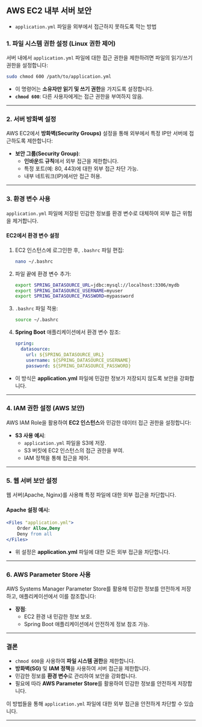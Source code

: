 
## AWS EC2 내부 서버 보안
- `application.yml` 파일을 외부에서 접근하지 못하도록 막는 방법

### 1. **파일 시스템 권한 설정 (Linux 권한 제어)**
서버 내에서 `application.yml` 파일에 대한 접근 권한을 제한하려면 파일의 읽기/쓰기 권한을 설정합니다:

```bash
sudo chmod 600 /path/to/application.yml
```

- 이 명령어는 **소유자만 읽기 및 쓰기 권한**을 가지도록 설정합니다.
- **`chmod 600`**: 다른 사용자에게는 접근 권한을 부여하지 않음.

---

### 2. **서버 방화벽 설정**
AWS EC2에서 **방화벽(Security Groups)** 설정을 통해 외부에서 특정 IP만 서버에 접근하도록 제한합니다:
- **보안 그룹(Security Group)**:
    - **인바운드 규칙**에서 외부 접근을 제한합니다.
    - 특정 포트(예: 80, 443)에 대한 외부 접근 차단 가능.
    - 내부 네트워크(IP)에서만 접근 허용.

---

### 3. **환경 변수 사용**
`application.yml` 파일에 저장된 민감한 정보를 환경 변수로 대체하여 외부 접근 위험을 제거합니다.

#### EC2에서 환경 변수 설정
1. EC2 인스턴스에 로그인한 후, `.bashrc` 파일 편집:
   ```bash
   nano ~/.bashrc
   ```

2. 파일 끝에 환경 변수 추가:
   ```bash
   export SPRING_DATASOURCE_URL=jdbc:mysql://localhost:3306/mydb
   export SPRING_DATASOURCE_USERNAME=myuser
   export SPRING_DATASOURCE_PASSWORD=mypassword
   ```

3. `.bashrc` 파일 적용:
   ```bash
   source ~/.bashrc
   ```

4. **Spring Boot** 애플리케이션에서 환경 변수 참조:
   ```yaml
   spring:
     datasource:
       url: ${SPRING_DATASOURCE_URL}
       username: ${SPRING_DATASOURCE_USERNAME}
       password: ${SPRING_DATASOURCE_PASSWORD}
   ```

- 이 방식은 **application.yml** 파일에 민감한 정보가 저장되지 않도록 보안을 강화합니다.

---

### 4. **IAM 권한 설정 (AWS 보안)**
AWS IAM Role을 활용하여 **EC2 인스턴스**와 민감한 데이터 접근 권한을 설정합니다:
- **S3 사용 예시**:
    - `application.yml` 파일을 S3에 저장.
    - S3 버킷에 EC2 인스턴스의 접근 권한을 부여.
    - IAM 정책을 통해 접근을 제어.

---

### 5. **웹 서버 보안 설정**
웹 서버(Apache, Nginx)를 사용해 특정 파일에 대한 외부 접근을 차단합니다.

#### Apache 설정 예시:
```apache
<Files "application.yml">
    Order Allow,Deny
    Deny from all
</Files>
```

- 위 설정은 **application.yml** 파일에 대한 모든 외부 접근을 차단합니다.

---

### 6. **AWS Parameter Store 사용**
AWS Systems Manager Parameter Store를 활용해 민감한 정보를 안전하게 저장하고, 애플리케이션에서 이를 참조합니다:
- **장점**:
    - EC2 환경 내 민감한 정보 보호.
    - Spring Boot 애플리케이션에서 안전하게 정보 참조 가능.

---

### 결론
- `chmod 600`을 사용하여 **파일 시스템 권한**을 제한합니다.
- **방화벽(SG)** 및 **IAM 정책**을 사용하여 서버 접근을 제한합니다.
- 민감한 정보를 **환경 변수**로 관리하여 보안을 강화합니다.
- 필요에 따라 **AWS Parameter Store**를 활용하여 민감한 정보를 안전하게 저장합니다.

이 방법들을 통해 `application.yml` 파일에 대한 외부 접근을 안전하게 차단할 수 있습니다.

--- 


